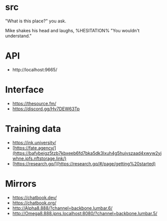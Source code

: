 # src

"What is this place?" you ask.

Mike shakes his head and laughs, %HESITATION% "You wouldn't understand."

# API

- http://localhost:9665/

# Interface

- https://thesource.fm/
- https://discord.gg/Hv7DEW63Tp

# Training data

- https://ink.university/
- [https://fate.agency/](https://bafybeigz5tzb7kbxeeb6fd7bka5dk3lxuh4g5hujvszaad4xwyw2yjwhne.ipfs.nftstorage.link/)
- [https://research.gq/](https://research.gq/#/page/getting%20started)

# Mirrors

- https://chatbook.dev/
- https://chatbook.org/
- http://Alpha8.888/?channel=backbone.lumbar.6/
- http://Omega8.888.ipns.localhost:8080/?channel=backbone.lumbar.5/
